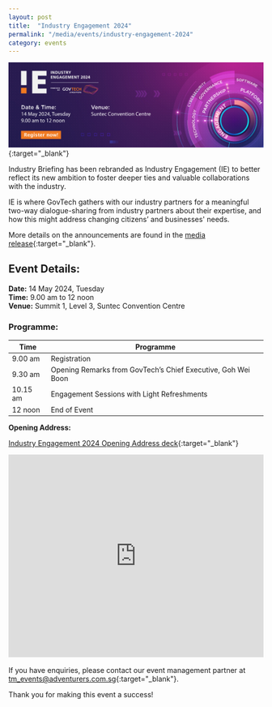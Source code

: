 ```yaml
---
layout: post
title:  "Industry Engagement 2024"
permalink: "/media/events/industry-engagement-2024"
category: events
---
```


[![GovTech Industry Engagement 2024](/images/media/events/GovTech_IE2024_EventsPageBanner_V5.png)](https://go.gov.sg/ie2024-reg){:target="_blank"}

Industry Briefing has been rebranded as Industry Engagement (IE) to better reflect its new ambition to foster deeper ties and valuable collaborations with the industry. 

IE is where GovTech gathers with our industry partners for a meaningful two-way dialogue-sharing from industry partners about their expertise, and how this might address changing citizens’ and businesses' needs.

More details on the announcements are found in the [media release](https://www.tech.gov.sg/media/media-releases/2024-05-14-government-ict-procurement-opportunities-in-fy24){:target="_blank"}.

## Event Details:
**Date:** 14 May 2024, Tuesday
<br>**Time:** 9.00 am to 12 noon
<br>**Venue:** Summit 1, Level 3, Suntec Convention Centre

### Programme:

<table class="tg">
<thead>
  <tr>
    <th class="tg-1wig">Time</th>
    <th class="tg-1wig">Programme</th>
  </tr>
</thead>
<tbody>
  <tr>
    <td class="tg-0lax">9.00 am</td>
    <td class="tg-0lax"><span style="font-weight:400;font-style:normal;text-decoration:none">Registration</span></td>
  </tr>
  <tr>
    <td class="tg-0lax">9.30 am</td>
    <td class="tg-0lax"><span style="font-weight:400;font-style:normal;text-decoration:none">Opening Remarks from GovTech’s Chief Executive, Goh Wei Boon</span></td>
  </tr>
  <tr>
    <td class="tg-0lax">10.15 am</td>
    <td class="tg-0lax"><span style="font-weight:400;font-style:normal;text-decoration:none">Engagement Sessions with Light Refreshments</span></td>
  </tr>
  <tr>
    <td class="tg-0lax">12 noon</td>
    <td class="tg-0lax"><span style="font-weight:400;font-style:normal;text-decoration:none">End of Event</span></td>
  </tr>
</tbody>
</table>

**Opening Address:**

[Industry Engagement 2024 Opening Address deck](/files/industry-engagement-2024-opening-address.pdf){:target="_blank"}
<iframe style="max-width: 100%;" width="100%" height="400" src="https://www.youtube.com/embed/aEgsYHFy1CQ?si=R4W_Uwk86dp69wMk" title="YouTube video player" frameborder="0" allow="accelerometer; autoplay; clipboard-write; encrypted-media; gyroscope; picture-in-picture" allowfullscreen></iframe>

If you have enquiries, please contact our event management partner at <tm_events@adventurers.com.sg>{:target="_blank"}.

Thank you for making this event a success!
